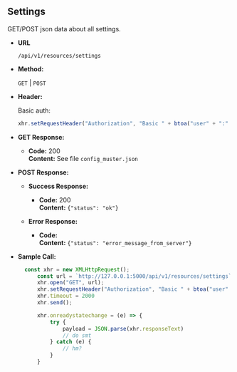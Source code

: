 **Settings**
----
  GET/POST json data about all settings.

* **URL**

  ``/api/v1/resources/settings``

* **Method:**

  `GET` | `POST`
  
* **Header:**
  
  Basic auth:
  ```javascript
  xhr.setRequestHeader("Authorization", "Basic " + btoa("user" + ":" + "password"))
  ```
* **GET Response:**

  * **Code:** 200 <br />
    **Content:** See file `config_muster.json`
 
* **POST Response:**
    * **Success Response:**

        * **Code:** 200 <br />
            **Content:** `{"status": "ok"}`
 
    * **Error Response:**

        * **Code:**  <br />
            **Content:** `{"status": "error_message_from_server"}`

* **Sample Call:**

  ```javascript
    const xhr = new XMLHttpRequest();
        const url = `http://127.0.0.1:5000/api/v1/resources/settings`
        xhr.open("GET", url);
        xhr.setRequestHeader("Authorization", "Basic " + btoa("user" + ":" + "password"))
        xhr.timeout = 2000
        xhr.send();

        xhr.onreadystatechange = (e) => {
            try {
                payload = JSON.parse(xhr.responseText)
                // do smt
            } catch (e) {
                // hm?
            }
        }
  ```